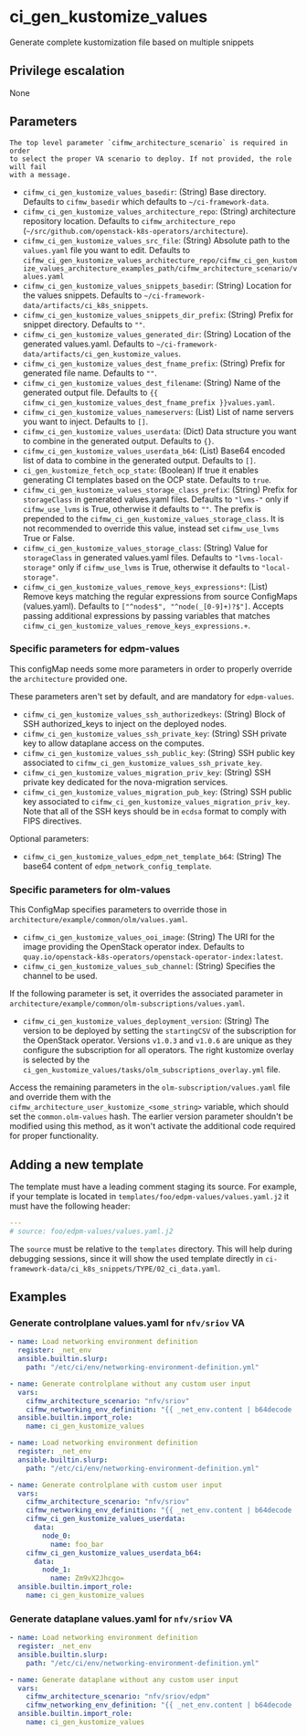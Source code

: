 # ci_gen_kustomize_values
Generate complete kustomization file based on multiple snippets

## Privilege escalation
None

## Parameters

```{warning}
The top level parameter `cifmw_architecture_scenario` is required in order
to select the proper VA scenario to deploy. If not provided, the role will fail
with a message.
```

* `cifmw_ci_gen_kustomize_values_basedir`: (String) Base directory.
  Defaults to `cifmw_basedir` which defaults to `~/ci-framework-data`.
* `cifmw_ci_gen_kustomize_values_architecture_repo`: (String) architecture repository location.
  Defaults to `cifmw_architecture_repo` (`~/src/github.com/openstack-k8s-operators/architecture`).
* `cifmw_ci_gen_kustomize_values_src_file`: (String) Absolute path to the `values.yaml` file you want to edit.
  Defaults to `cifmw_ci_gen_kustomize_values_architecture_repo/cifmw_ci_gen_kustomize_values_architecture_examples_path/cifmw_architecture_scenario/values.yaml`
* `cifmw_ci_gen_kustomize_values_snippets_basedir`: (String) Location for the values snippets.
  Defaults to `~/ci-framework-data/artifacts/ci_k8s_snippets`.
* `cifmw_ci_gen_kustomize_values_snippets_dir_prefix`: (String) Prefix for snippet directory. Defaults to `""`.
* `cifmw_ci_gen_kustomize_values_generated_dir`: (String) Location of the generated values.yaml.
  Defaults to `~/ci-framework-data/artifacts/ci_gen_kustomize_values`.
* `cifmw_ci_gen_kustomize_values_dest_fname_prefix`: (String) Prefix for generated file name. Defaults to `""`.
* `cifmw_ci_gen_kustomize_values_dest_filename`: (String) Name of the generated output file.
  Defaults to `{{ cifmw_ci_gen_kustomize_values_dest_fname_prefix }}values.yaml`.
* `cifmw_ci_gen_kustomize_values_nameservers`: (List) List of name servers you want to inject.
  Defaults to `[]`.
* `cifmw_ci_gen_kustomize_values_userdata`: (Dict) Data structure you want to combine in the generated output.
  Defaults to `{}`.
* `cifmw_ci_gen_kustomize_values_userdata_b64`: (List) Base64 encoded list of data to combine in the generated output.
  Defaults to `[]`.
* `ci_gen_kustomize_fetch_ocp_state`: (Boolean) If true it enables generating CI templates based on the OCP state. Defaults to `true`.
* `cifmw_ci_gen_kustomize_values_storage_class_prefix`: (String) Prefix for `storageClass` in generated values.yaml files. Defaults to `"lvms-"` only if `cifmw_use_lvms` is True, otherwise it defaults to `""`. The prefix is prepended to the `cifmw_ci_gen_kustomize_values_storage_class`. It is not recommended to override this value, instead set `cifmw_use_lvms` True or False.
* `cifmw_ci_gen_kustomize_values_storage_class`: (String) Value for `storageClass` in generated values.yaml files. Defaults to `"lvms-local-storage"` only if `cifmw_use_lvms` is True, otherwise it defaults to `"local-storage"`.
* `cifmw_ci_gen_kustomize_values_remove_keys_expressions*`: (List) Remove keys matching the regular expressions from source ConfigMaps (values.yaml).
  Defaults to `["^nodes$", "^node(_[0-9]+)?$"]`. Accepts passing additional expressions by passing variables that matches `cifmw_ci_gen_kustomize_values_remove_keys_expressions.+`.

### Specific parameters for edpm-values
This configMap needs some more parameters in order to properly override the `architecture` provided one.

These parameters aren't set by default, and are mandatory for `edpm-values`.

* `cifmw_ci_gen_kustomize_values_ssh_authorizedkeys`: (String) Block of SSH authorized_keys to inject on the deployed nodes.
* `cifmw_ci_gen_kustomize_values_ssh_private_key`: (String) SSH private key to allow dataplane access on the computes.
* `cifmw_ci_gen_kustomize_values_ssh_public_key`: (String) SSH public key associated to `cifmw_ci_gen_kustomize_values_ssh_private_key`.
* `cifmw_ci_gen_kustomize_values_migration_priv_key`: (String) SSH private key dedicated for the nova-migration services.
* `cifmw_ci_gen_kustomize_values_migration_pub_key`: (String) SSH public key associated to `cifmw_ci_gen_kustomize_values_migration_priv_key`.
Note that all of the SSH keys should be in `ecdsa` format to comply with FIPS directives.

Optional parameters:

* `cifmw_ci_gen_kustomize_values_edpm_net_template_b64`: (String) The base64 content of `edpm_network_config_template`.

### Specific parameters for olm-values
This ConfigMap specifies parameters to override those in `architecture/example/common/olm/values.yaml`.

* `cifmw_ci_gen_kustomize_values_ooi_image`: (String) The URI for the image providing the OpenStack operator index. Defaults to `quay.io/openstack-k8s-operators/openstack-operator-index:latest`.
* `cifmw_ci_gen_kustomize_values_sub_channel`: (String) Specifies the channel to be used.

If the following parameter is set, it overrides the associated parameter in `architecture/example/common/olm-subscriptions/values.yaml`.

* `cifmw_ci_gen_kustomize_values_deployment_version`: (String) The version to be deployed by setting the `startingCSV` of the subscription for the OpenStack operator. Versions `v1.0.3` and `v1.0.6` are unique as they configure the subscription for all operators. The right kustomize overlay is selected by the `ci_gen_kustomize_values/tasks/olm_subscriptions_overlay.yml` file.

Access the remaining parameters in the `olm-subscription/values.yaml` file and override them with the `cifmw_architecture_user_kustomize_<some_string>` variable, which should set the `common.olm-values` hash. The earlier version parameter shouldn't be modified using this method, as it won't activate the additional code required for proper functionality.

## Adding a new template

The template must have a leading comment staging its source. For example, if your template is located in
`templates/foo/edpm-values/values.yaml.j2` it must have the following header:

```YAML
---
# source: foo/edpm-values/values.yaml.j2
```

The `source` must be relative to the `templates` directory. This will help during debugging sessions, since it will show the used template
directly in `ci-framework-data/ci_k8s_snippets/TYPE/02_ci_data.yaml`.

## Examples

### Generate controlplane values.yaml for `nfv/sriov` VA

```YAML
- name: Load networking environment definition
  register: _net_env
  ansible.builtin.slurp:
    path: "/etc/ci/env/networking-environment-definition.yml"

- name: Generate controlplane without any custom user input
  vars:
    cifmw_architecture_scenario: "nfv/sriov"
    cifmw_networking_env_definition: "{{ _net_env.content | b64decode | from_yaml }}"
  ansible.builtin.import_role:
    name: ci_gen_kustomize_values
```

```YAML
- name: Load networking environment definition
  register: _net_env
  ansible.builtin.slurp:
    path: "/etc/ci/env/networking-environment-definition.yml"

- name: Generate controlplane with custom user input
  vars:
    cifmw_architecture_scenario: "nfv/sriov"
    cifmw_networking_env_definition: "{{ _net_env.content | b64decode | from_yaml }}"
    cifmw_ci_gen_kustomize_values_userdata:
      data:
        node_0:
          name: foo_bar
    cifmw_ci_gen_kustomize_values_userdata_b64:
      data:
        node_1:
          name: Zm9vX2Jhcgo=
  ansible.builtin.import_role:
    name: ci_gen_kustomize_values
```

### Generate dataplane values.yaml for `nfv/sriov` VA

```YAML
- name: Load networking environment definition
  register: _net_env
  ansible.builtin.slurp:
    path: "/etc/ci/env/networking-environment-definition.yml"

- name: Generate dataplane without any custom user input
  vars:
    cifmw_architecture_scenario: "nfv/sriov/edpm"
    cifmw_networking_env_definition: "{{ _net_env.content | b64decode | from_yaml }}"
  ansible.builtin.import_role:
    name: ci_gen_kustomize_values
```
